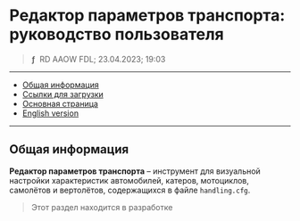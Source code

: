 # Редактор параметров транспорта: руководство пользователя
> **ƒ** &nbsp;RD AAOW FDL; 23.04.2023; 19:03

---

- [Общая информация](#section)
- [Ссылки для загрузки](https://adslbarxatov.github.io/DPArray/ru#vicecitytoolset)
- [Основная страница](https://adslbarxatov.github.io/ViceCityToolset)
- [English version](https://adslbarxatov.github.io/ViceCityToolset/handling)

---

## Общая информация

**Редактор параметров транспорта** – инструмент для визуальной настройки характеристик автомобилей,
катеров, мотоциклов, самолётов и вертолётов, содержащихся в файле `handling.cfg`.

> Этот раздел находится в разработке
